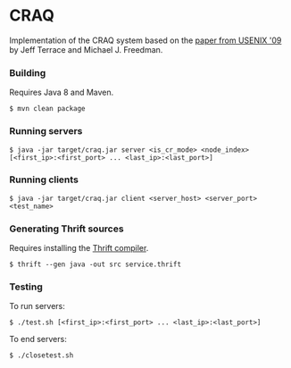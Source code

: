 # CRAQ
Implementation of the CRAQ system based on the
[paper from USENIX '09](https://www.usenix.org/legacy/event/usenix09/tech/full_papers/terrace/terrace.pdf)
by Jeff Terrace and Michael J. Freedman.

### Building
Requires Java 8 and Maven.
```
$ mvn clean package
```

### Running servers
```
$ java -jar target/craq.jar server <is_cr_mode> <node_index> [<first_ip>:<first_port> ... <last_ip>:<last_port>]
```

### Running clients
```
$ java -jar target/craq.jar client <server_host> <server_port> <test_name>
```

### Generating Thrift sources
Requires installing the [Thrift compiler](https://thrift.apache.org/download).
```
$ thrift --gen java -out src service.thrift
```

### Testing
To run servers:
```
$ ./test.sh [<first_ip>:<first_port> ... <last_ip>:<last_port>]
```
To end servers:
```
$ ./closetest.sh
```
